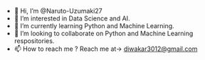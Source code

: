 - 👋 Hi, I’m @Naruto-Uzumaki27
- 👀 I’m interested in Data Science and AI.
- 🌱 I’m currently learning Python and Machine Learning.
- 💞️ I’m looking to collaborate on Python and Machine Learning respositories.
- 📫 How to reach me ?  Reach me at-> diwakar3012@gmail.com

<!---
Naruto-Uzumaki27/Naruto-Uzumaki27 is a ✨ special ✨ repository because its `README.md` (this file) appears on your GitHub profile.
You can click the Preview link to take a look at your changes.
--->
